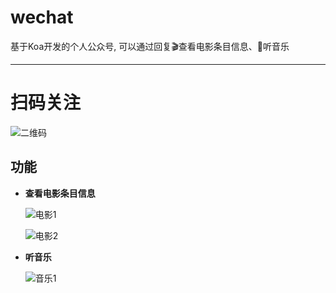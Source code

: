 # wechat
 基于Koa开发的个人公众号, 可以通过回复:clapper:查看电影条目信息、:musical_note:听音乐
 
--------------------------------------------
# 扫码关注
![二维码](http://kyriel.cn/pic/qrcode.jpg)

## 功能
- **查看电影条目信息**

  ![电影1](https://github.com/lhz960904/wechat/raw/master/pic/movie.png)
  
  ![电影2](https://github.com/lhz960904/wechat/raw/master/pic/movie2.png)
  
- **听音乐**

  ![音乐1](https://github.com/lhz960904/wechat/raw/master/pic/music.png)

